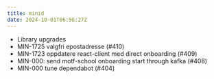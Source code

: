 ```yaml
---
title: minid
date: 2024-10-01T06:56:27Z
---
```

- Library upgrades
- MIN-1725 valgfri epostadresse (#410)
- MIN-1723 oppdatere react-client med direct onboarding (#409)
- MIN-000: send motf-school onboarding start through kafka (#408)
- MIN-000 tune dependabot (#404)

